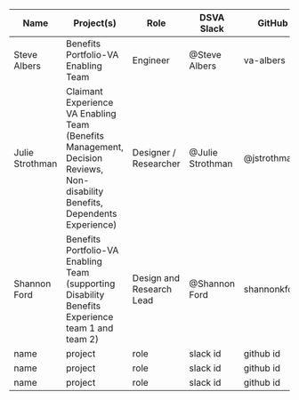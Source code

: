 | Name  | Project(s) | Role | DSVA Slack | GitHub | 
| ------------- | ------------- | ------------- | ------------- | ------------- |
| Steve Albers  | Benefits Portfolio-VA Enabling Team  | Engineer | @Steve Albers | va-albers |
| Julie Strothman  | Claimant Experience VA Enabling Team (Benefits Management, Decision Reviews, Non-disability Benefits, Dependents Experience) | Designer / Researcher | @Julie Strothman | @jstrothman |
| Shannon Ford  | Benefits Portfolio-VA Enabling Team (supporting Disability Benefits Experience team 1 and team 2) |  Design and Research Lead  | @Shannon Ford | shannonkford |
| name  | project  | role | slack id | github id |
| name  | project  | role | slack id | github id |
| name  | project  | role | slack id | github id |
